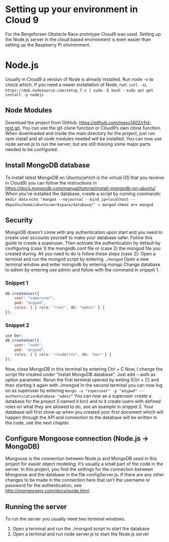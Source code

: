 # Setting up your environment in Cloud 9
For the Bergeforsen Obstacle Race prototype Cloud9 was used. Setting up the Node.js server in the cloud based environment is even easier than setting up the Raspberry Pi environment.
# Node.js
Usually in Cloud9 a version of Node is already installed. Run node -v to check which. If you need a newer installation of Node, run:
`curl -sL https://deb.nodesource.com/setup_7.x | sudo -E bash -`
`sudo apt-get install -y nodejs`
## Node Modules
Download the project from GitHub: https://github.com/masu1402/rfid-rest.git. You can use the git-clone function or Cloud9’s own clone function.
When downloaded and inside the main directory for the project, just run npm install and all node modules needed will be installed. You can now use node server.js to run the server, but are still missing some major parts needed to be configured.
## Install MongoDB database
To install latest MongoDB on Ubuntu(which is the virtual OS that you receive in Cloud9) you can follow the instructions in https://docs.mongodb.com/manual/tutorial/install-mongodb-on-ubuntu/
When you’ve installed the database, create a script by running commands:
`mkdir data`
`echo ‘mongod --nojournal --bind_ip=localhost --dbpath=/home/ubuntu/workspace/database/’ > mongod`
`chmod a+x mongod`
## Security
MongoDB doesn’t come with any authentication upon start and you need to create user accounts yourself to make your database safer. Follow this guide to create a superuser. Then activate the authentication by default by configuring (case 1) the mongodb.conf file or (case 2) the mongod file you created during. All you need to do is follow these steps (case 2):
Open a terminal and run the mongod script by entering `./mongod`
Open a new terminal window and enter mongodb by entering mongo
Change database to admin by entering use admin and follow with the command in snippet 1.
### Snippet 1
```javascript
db.createUser({
	user: "superuser",
	pwd: "anypwd",
	roles: [ { role: "root", db: "admin" } ]
});
```
### Snippet 2
```javascript
use bor;
db.createUser({
	user: "node",
	pwd: "anypwd",
	roles: [ { role: "readWrite", db: "bor" } ]
});
```

Now, close MongoDB in this terminal by entering Ctrl + C
Now, I change the script file created under “Install MongoDB database”. Just add --auth as option parameter.
Rerun the first terminal opened by exiting (Ctrl + C) and then starting it again with ./mongod
In the second terminal you can now log on as superuser by entering `mongo -u "superuser" -p "anypwd" --authenticationDatabase "admin”`
You can now as a superuser create a database for the project (I named it bor) and to it create users with defined roles on what they are allowed to do, see an example in snippet 2. Your database will first show up when you created your first document which will happen through the API and connection to the database will be written in the code, see the next chapter.

## Configure Mongoose connection (Node.js → MongoDB)
Mongoose is the connection between Node.js and MongoDB used in this project for easier object modeling. It’s usually a small part of the code in the server. In this project, you find the settings for the connection between Mongoose and the database in the file configServer.js. If there are any other changes to be made in the connection here that isn’t the username or password for the authentication, see http://mongoosejs.com/docs/guide.html.
## Running the server
To run the server you usually need two terminal windows.
1. Open a terminal and run the ./mongod script to start the database
2. Open a terminal and run node server.js to start the Node.js server